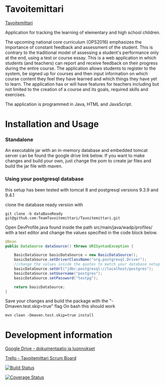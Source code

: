 # Tavoitemittari
[Tavoitemittari](http://tavoitemittari.herokuapp.com/login)

Application for tracking the learning of elementary and high school children. 

The upcoming national core curriculum (OPS2016) emphasizes the importance of constant feedback and assessment of the student. This is contrary to the traditional model of assessing a student's performance only at the end, using a test or  course essay.
This is a web application in which students (and teachers) can report and receive feedback on their progress during the entire course. The application allows students to register to the system, be signed up for courses and then input information on which course content they feel they have learned and which things they have yet to learn.
The application has or will have features for teachers including but not limited to the creation of a course and its goals, required skills and exercises.

The application is programmed in Java, HTML and JavaScript.

# Installation and Usage

### Standalone

An executable jar with an in-memory database and embedded tomcat server can be found the google drive link below. If you want to make changes and build your own, just change the pom to create jar files and build the jar file with maven.

### Using your postgresql database
this setup has been tested with tomcat 8 and postgresql versions 9.3.9 and 9.4.1

clone the database ready version with

```
git clone -b dataBaseReady git@github.com:TeamTavoitemittari/Tavoitemittari.git
```

Open DevProfile.java found inside the path src/main/java/wadp/profiles/ with a text editor
and change the values specified in the code block below.


```java
@Bean
public DataSource dataSource() throws URISyntaxException {

    BasicDataSource basicDataSource = new BasicDataSource();
    basicDataSource.setDriverClassName("org.postgresql.Driver");
    //change the values inside the quotes to match your database setup
    basicDataSource.setUrl("jdbc:postgresql://localhost/postgres");
    basicDataSource.setUsername("postgres");
    basicDataSource.setPassword("testpg");

    return basicDataSource;
}
```

Save your changes and build the package with the "-Dmaven.test.skip=true" flag
On bash this should work
```
mvn clean -Dmaven.test.skip=true install
```
# Development information

[Google Drive - dokumentaatio ja luonnokset](https://drive.google.com/folderview?id=0Bx5J5FlNtXT7fkFiaU5LUlQyMzVnT3RCekU2OGZWNFRkNE1tLW51c2VCUmtnZmhjS2Nka0k&usp=sharing_eid&invite=CKftxeIE)

[Trello - Tavoitemittari Scrum Board](https://trello.com/b/frSvLOGr/tavoitemittari-scrum-board)

[![Build Status](https://travis-ci.org/TeamTavoitemittari/Tavoitemittari.svg?branch=master)](https://travis-ci.org/TeamTavoitemittari/Tavoitemittari)

[![Coverage Status](https://coveralls.io/repos/TeamTavoitemittari/Tavoitemittari/badge.svg?branch=master)](https://coveralls.io/r/TeamTavoitemittari/Tavoitemittari?branch=master)
